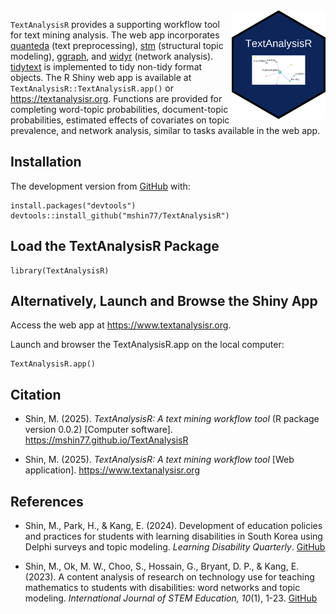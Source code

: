 <!-- README.md is generated from README.Rmd. Please edit that file -->

<img src="man/figures/logo.png" align="right" width=150px alt="TextAnalysisR Logo">

<!-- badges: start -->
<!-- badges: end -->

`TextAnalysisR` provides a supporting workflow tool for text mining
analysis. The web app incorporates
[quanteda](https://github.com/quanteda/quanteda) (text preprocessing),
[stm](https://github.com/bstewart/stm) (structural topic modeling),
[ggraph](https://github.com/thomasp85/ggraph), and
[widyr](https://github.com/juliasilge/widyr) (network analysis).
[tidytext](https://github.com/cran/tidytext) is implemented to tidy
non-tidy format objects. The R Shiny web app is available at
`TextAnalysisR::TextAnalysisR.app()` or <https://textanalysisr.org>.
Functions are provided for completing word-topic probabilities,
document-topic probabilities, estimated effects of covariates on topic
prevalence, and network analysis, similar to tasks available in the web
app.

## Installation

The development version from
[GitHub](https://github.com/mshin77/TextAnalysisR) with:

    install.packages("devtools")
    devtools::install_github("mshin77/TextAnalysisR")

## Load the TextAnalysisR Package

    library(TextAnalysisR)

## Alternatively, Launch and Browse the Shiny App

Access the web app at <https://www.textanalysisr.org>.

Launch and browser the TextAnalysisR.app on the local computer:

    TextAnalysisR.app()

## Citation

-   Shin, M. (2025). *TextAnalysisR: A text mining workflow tool* (R
    package version 0.0.2) \[Computer software\].
    <https://mshin77.github.io/TextAnalysisR>

-   Shin, M. (2025). *TextAnalysisR: A text mining workflow tool* \[Web
    application\]. <https://www.textanalysisr.org>

## References

-   Shin, M., Park, H., & Kang, E. (2024). Development of education
    policies and practices for students with learning disabilities in
    South Korea using Delphi surveys and topic modeling. *Learning
    Disability Quarterly*.
    [GitHub](https://github.com/mshin77/Korea-LD-policy)

-   Shin, M., Ok, M. W., Choo, S., Hossain, G., Bryant, D. P., &
    Kang, E. (2023). A content analysis of research on technology use
    for teaching mathematics to students with disabilities: word
    networks and topic modeling. *International Journal of STEM
    Education, 10*(1), 1-23.
    [GitHub](https://github.com/mshin77/math-tech-sped)
